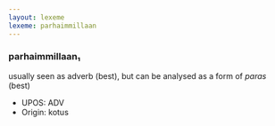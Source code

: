 ```yaml
---
layout: lexeme
lexeme: parhaimmillaan
---
```


###  parhaimmillaan₁

usually seen as adverb (best), but can be analysed as a form of *paras* (best)
* UPOS:  ADV
* Origin:  kotus

